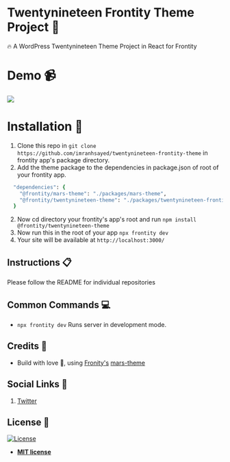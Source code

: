 # Twentynineteen Frontity Theme Project :art:

:fire: A WordPress Twentynineteen Theme Project in React for Frontity

# Demo :video_camera:

![](demo.gif)

# Installation :wrench:

1. Clone this repo in `git clone https://github.com/imranhsayed/twentynineteen-frontity-theme` in frontity app's package directory.
2. Add the theme package to the dependencies in package.json of root of your frontity app.
```ruby
  "dependencies": {
    "@frontity/mars-theme": "./packages/mars-theme",
    "@frontity/twentynineteen-theme": "./packages/twentynineteen-frontity-theme"
  }
```

2. Now cd directory your frontity's app's root and run `npm install @frontity/twentynineteen-theme` 
3. Now run this in the root of your app `npx frontity dev`
4. Your site will be available at `http://localhost:3000/`

## Instructions :clipboard:

Please follow the README for individual repositories

## Common Commands :computer:

- `npx frontity dev` Runs server in development mode.

## Credits :white_flower:

- Build with love :blue_heart:, using [Fronity's](https://frontity.org) [mars-theme](https://www.npmjs.com/package/@frontity/mars-theme)

## Social Links :link:

1. [Twitter](https://twitter.com/imranhsayed)

## License :scroll:

[![License](http://img.shields.io/:license-mit-blue.svg?style=flat-square)](http://badges.mit-license.org)

- **[MIT license](http://opensource.org/licenses/mit-license.php)**
